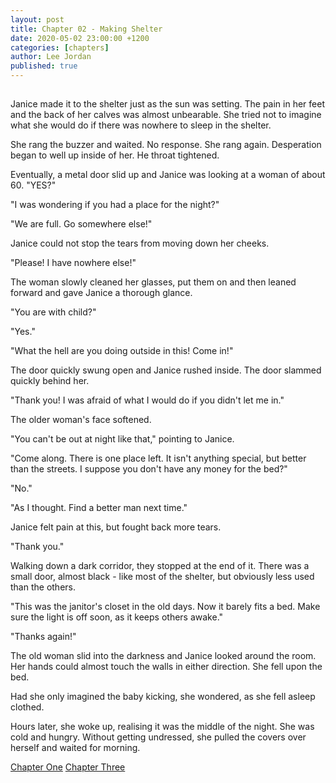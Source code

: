 ```yaml
---
layout: post
title: Chapter 02 - Making Shelter
date: 2020-05-02 23:00:00 +1200
categories: [chapters]
author: Lee Jordan
published: true
---
```


<h2></h2>

Janice made it to the shelter just as the sun was setting. The pain in her feet and the back of her calves was almost unbearable. She tried not to imagine what she would do if there was nowhere to sleep in the shelter.

She rang the buzzer and waited. No response. She rang again. Desperation began to well up inside of her. He throat tightened. 

Eventually, a metal door slid up and Janice was looking at a woman of about 60. "YES?"

"I was wondering if you had a place for the night?"

"We are full. Go somewhere else!"

Janice could not stop the tears from moving down her cheeks.

"Please! I have nowhere else!"

The woman slowly cleaned her glasses, put them on and then leaned forward and gave Janice a thorough glance.

"You are with child?"

"Yes."

"What the hell are you doing outside in this! Come in!"

The door quickly swung open and Janice rushed inside. The door slammed quickly behind her.

"Thank you! I was afraid of what I would do if you didn't let me in."

The older woman's face softened. 

"You can't be out at night like that," pointing to Janice. 

"Come along. There is one place left. It isn't anything special, but better than the streets. I suppose you don't have any money for the bed?"

"No."

"As I thought. Find a better man next time."

Janice felt pain at this, but fought back more tears.

"Thank you."

Walking down a dark corridor, they stopped at the end of it. There was a small door, almost black - like most of the shelter, but obviously less used than the others.

"This was the janitor's closet in the old days. Now it barely fits a bed. Make sure the light is off soon, as it keeps others awake."

"Thanks again!"

The old woman slid into the darkness and Janice looked around the room. Her hands could almost touch the walls in either direction. She fell upon the bed.

Had she only imagined the baby kicking, she wondered, as she fell asleep clothed.

Hours later, she woke up, realising it was the middle of the night. She was cold and hungry. Without getting undressed, she pulled the covers over herself and waited for morning. 

<div class="pagination">
    <a class="pagination-item older" href="https://singularity.geraldleejordan.com/chapter-01/">Chapter One</a>
      <a class="pagination-item newer" href="https://singularity.geraldleejordan.com/chapter-03/">Chapter Three</a>
</div>
